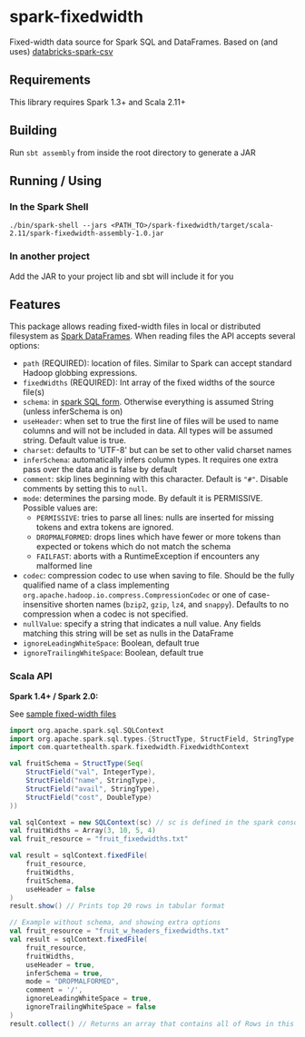 # spark-fixedwidth
Fixed-width data source for Spark SQL and DataFrames. Based on (and uses) [databricks-spark-csv](https://github.com/databricks/spark-csv)

## Requirements
This library requires Spark 1.3+ and Scala 2.11+

## Building
Run `sbt assembly` from inside the root directory to generate a JAR

## Running / Using

### In the Spark Shell
`./bin/spark-shell --jars <PATH_TO>/spark-fixedwidth/target/scala-2.11/spark-fixedwidth-assembly-1.0.jar`

### In another project
Add the JAR to your project lib and sbt will include it for you

## Features
This package allows reading fixed-width files in local or distributed filesystem as [Spark DataFrames](https://spark.apache.org/docs/1.3.0/sql-programming-guide.html).
When reading files the API accepts several options:
* `path` (REQUIRED): location of files. Similar to Spark can accept standard Hadoop globbing expressions.
* `fixedWidths` (REQUIRED): Int array of the fixed widths of the source file(s)
* `schema`: in [spark SQL form](http://spark.apache.org/docs/latest/api/scala/index.html#org.apache.spark.sql.types.StructType). Otherwise everything is assumed String (unless inferSchema is on)
* `useHeader`: when set to true the first line of files will be used to name columns and will not be included in data. All types will be assumed string. Default value is true.
* `charset`: defaults to 'UTF-8' but can be set to other valid charset names
* `inferSchema`: automatically infers column types. It requires one extra pass over the data and is false by default
* `comment`: skip lines beginning with this character. Default is `"#"`. Disable comments by setting this to `null`.
* `mode`: determines the parsing mode. By default it is PERMISSIVE. Possible values are:
  * `PERMISSIVE`: tries to parse all lines: nulls are inserted for missing tokens and extra tokens are ignored.
  * `DROPMALFORMED`: drops lines which have fewer or more tokens than expected or tokens which do not match the schema
  * `FAILFAST`: aborts with a RuntimeException if encounters any malformed line
* `codec`: compression codec to use when saving to file. Should be the fully qualified name of a class implementing `org.apache.hadoop.io.compress.CompressionCodec` or one of case-insensitive shorten names (`bzip2`, `gzip`, `lz4`, and `snappy`). Defaults to no compression when a codec is not specified.
* `nullValue`: specify a string that indicates a null value. Any fields matching this string will be set as nulls in the DataFrame
* `ignoreLeadingWhiteSpace`: Boolean, default true
* `ignoreTrailingWhiteSpace`: Boolean, default true

### Scala API
__Spark 1.4+ / Spark 2.0:__

See [sample fixed-width files](src/test/resources)
```scala
import org.apache.spark.sql.SQLContext
import org.apache.spark.sql.types.{StructType, StructField, StringType, IntegerType, DoubleType}
import com.quartethealth.spark.fixedwidth.FixedwidthContext

val fruitSchema = StructType(Seq(
    StructField("val", IntegerType),
    StructField("name", StringType),
    StructField("avail", StringType),
    StructField("cost", DoubleType)
))

val sqlContext = new SQLContext(sc) // sc is defined in the spark console
val fruitWidths = Array(3, 10, 5, 4)
val fruit_resource = "fruit_fixedwidths.txt"

val result = sqlContext.fixedFile(
    fruit_resource,
    fruitWidths,
    fruitSchema,
    useHeader = false
)
result.show() // Prints top 20 rows in tabular format

// Example without schema, and showing extra options
val fruit_resource = "fruit_w_headers_fixedwidths.txt"
val result = sqlContext.fixedFile(
    fruit_resource,
    fruitWidths,
    useHeader = true,
    inferSchema = true,
    mode = "DROPMALFORMED",
    comment = '/',
    ignoreLeadingWhiteSpace = true,
    ignoreTrailingWhiteSpace = false
)
result.collect() // Returns an array that contains all of Rows in this DataFrame
```
